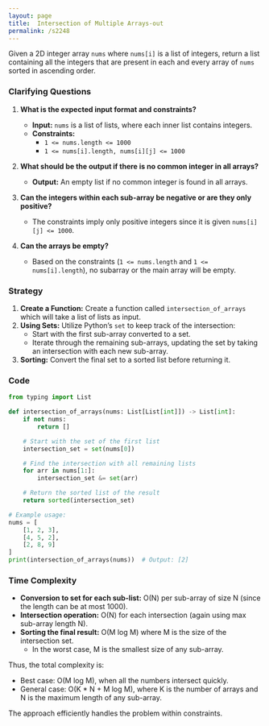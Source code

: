 ```yaml
---
layout: page
title:  Intersection of Multiple Arrays-out
permalink: /s2248
---
```

Given a 2D integer array `nums` where `nums[i]` is a list of integers, return a list containing all the integers that are present in each and every array of `nums` sorted in ascending order.

### Clarifying Questions
1. **What is the expected input format and constraints?**
   - **Input:** `nums` is a list of lists, where each inner list contains integers.
   - **Constraints:**
     - `1 <= nums.length <= 1000`
     - `1 <= nums[i].length, nums[i][j] <= 1000`

2. **What should be the output if there is no common integer in all arrays?**
   - **Output:** An empty list if no common integer is found in all arrays.

3. **Can the integers within each sub-array be negative or are they only positive?**
   - The constraints imply only positive integers since it is given `nums[i][j] <= 1000`.

4. **Can the arrays be empty?**
   - Based on the constraints (`1 <= nums.length` and `1 <= nums[i].length`), no subarray or the main array will be empty.

### Strategy
1. **Create a Function:** Create a function called `intersection_of_arrays` which will take a list of lists as input.
2. **Using Sets:** Utilize Python’s `set` to keep track of the intersection:
   - Start with the first sub-array converted to a set.
   - Iterate through the remaining sub-arrays, updating the set by taking an intersection with each new sub-array.
3. **Sorting:** Convert the final set to a sorted list before returning it.

### Code
```python
from typing import List

def intersection_of_arrays(nums: List[List[int]]) -> List[int]:
    if not nums:
        return []

    # Start with the set of the first list
    intersection_set = set(nums[0])

    # Find the intersection with all remaining lists
    for arr in nums[1:]:
        intersection_set &= set(arr)

    # Return the sorted list of the result
    return sorted(intersection_set)

# Example usage:
nums = [
    [1, 2, 3],
    [4, 5, 2], 
    [2, 8, 9]
]
print(intersection_of_arrays(nums))  # Output: [2]
```

### Time Complexity
- **Conversion to set for each sub-list:** O(N) per sub-array of size N (since the length can be at most 1000).
- **Intersection operation:** O(N) for each intersection (again using max sub-array length N).
- **Sorting the final result:** O(M log M) where M is the size of the intersection set.
  - In the worst case, M is the smallest size of any sub-array.

Thus, the total complexity is:
- Best case: O(M log M), when all the numbers intersect quickly.
- General case: O(K * N + M log M), where K is the number of arrays and N is the maximum length of any sub-array.

The approach efficiently handles the problem within constraints.